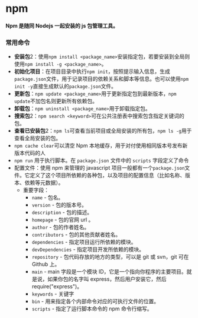 # npm

**Npm 是随同 Nodejs 一起安装的 js 包管理工具。**



### 常用命令

- **安装包**2：使用`npm install <package_name>`安装指定包，若要安装到全局则使用`npm install -g <package_name>`。
- **初始化项目**：在项目目录中执行`npm init`，按照提示输入信息，生成`package.json`文件，用于记录项目的依赖关系和脚本等信息。也可以使用`npm init -y`直接生成默认的`package.json`文件。
- **更新包**：`npm update <package_name>`用于更新指定包到最新版本，`npm update`不加包名则更新所有依赖包。
- **卸载包**：`npm uninstall <package_name>`用于卸载指定包。
- **搜索包**2：`npm search <keyword>`可在公共注册表中搜索包含指定关键词的包。
- **查看已安装包**2：`npm ls`可查看当前项目或全局安装的所有包，`npm ls -g`用于查看全局安装的包。
- `npm cache clear`可以清空 Npm 本地缓存，用于对付使用相同版本号发布新版本代码的人
- `npm run` 用于执行脚本。在 `package.json` 文件中的 `scripts` 字段定义了命令
- 配置文件：使用 npm 来管理的 javascript 项目一般都有一个`package.json`文件。它定义了这个项目所依赖的各种包，以及项目的配置信息（比如名称、版本、依赖等元数据）。
  - 重要字段：
    - `name` - 包名。
    - `version` - 包的版本号。
    - `description` - 包的描述。
    - `homepage` - 包的官网 url 。
    - `author` - 包的作者姓名。
    - `contributors` - 包的其他贡献者姓名。
    - `dependencies` - 指定项目运行所依赖的模块。
    - `devDependencies` - 指定项目开发所依赖的模块。
    - `repository` - 包代码存放的地方的类型，可以是 git 或 svn，git 可在 Github 上。
    - `main` - main 字段是一个模块 ID，它是一个指向你程序的主要项目。就是说，如果你包的名字叫 express，然后用户安装它，然后 require("express")。
    - `keywords` - 关键字
    - `bin` - 用来指定各个内部命令对应的可执行文件的位置。
    - `scripts` - 指定了运行脚本命令的 npm 命令行缩写。